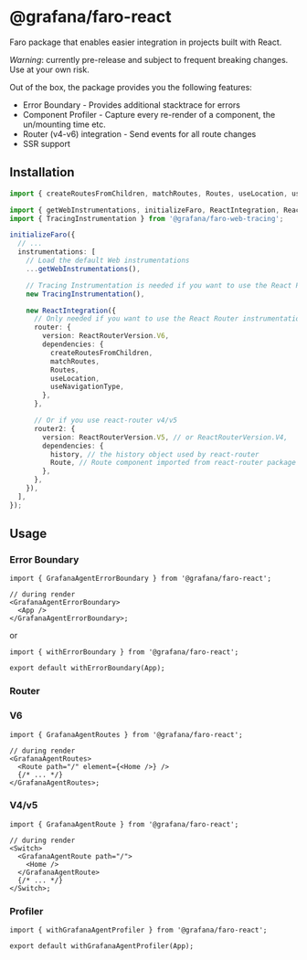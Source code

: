 # @grafana/faro-react

Faro package that enables easier integration in projects built with React.

_Warning_: currently pre-release and subject to frequent breaking changes. Use at your own risk.

Out of the box, the package provides you the following features:

- Error Boundary - Provides additional stacktrace for errors
- Component Profiler - Capture every re-render of a component, the un/mounting time etc.
- Router (v4-v6) integration - Send events for all route changes
- SSR support

## Installation

```ts
import { createRoutesFromChildren, matchRoutes, Routes, useLocation, useNavigationType } from 'react-router-dom';

import { getWebInstrumentations, initializeFaro, ReactIntegration, ReactRouterVersion } from '@grafana/faro-react';
import { TracingInstrumentation } from '@grafana/faro-web-tracing';

initializeFaro({
  // ...
  instrumentations: [
    // Load the default Web instrumentations
    ...getWebInstrumentations(),

    // Tracing Instrumentation is needed if you want to use the React Profiler
    new TracingInstrumentation(),

    new ReactIntegration({
      // Only needed if you want to use the React Router instrumentation
      router: {
        version: ReactRouterVersion.V6,
        dependencies: {
          createRoutesFromChildren,
          matchRoutes,
          Routes,
          useLocation,
          useNavigationType,
        },
      },

      // Or if you use react-router v4/v5
      router2: {
        version: ReactRouterVersion.V5, // or ReactRouterVersion.V4,
        dependencies: {
          history, // the history object used by react-router
          Route, // Route component imported from react-router package
        },
      },
    }),
  ],
});
```

## Usage

### Error Boundary

```tsx
import { GrafanaAgentErrorBoundary } from '@grafana/faro-react';

// during render
<GrafanaAgentErrorBoundary>
  <App />
</GrafanaAgentErrorBoundary>;
```

or

```tsx
import { withErrorBoundary } from '@grafana/faro-react';

export default withErrorBoundary(App);
```

### Router

### V6

```tsx
import { GrafanaAgentRoutes } from '@grafana/faro-react';

// during render
<GrafanaAgentRoutes>
  <Route path="/" element={<Home />} />
  {/* ... */}
</GrafanaAgentRoutes>;
```

### V4/v5

```tsx
import { GrafanaAgentRoute } from '@grafana/faro-react';

// during render
<Switch>
  <GrafanaAgentRoute path="/">
    <Home />
  </GrafanaAgentRoute>
  {/* ... */}
</Switch>;
```

### Profiler

```tsx
import { withGrafanaAgentProfiler } from '@grafana/faro-react';

export default withGrafanaAgentProfiler(App);
```

